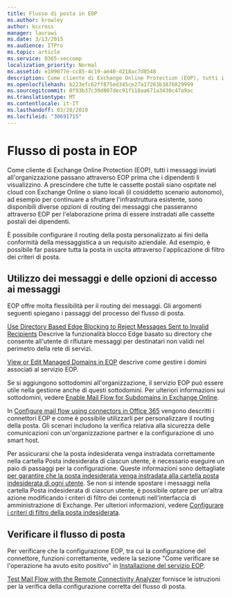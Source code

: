 ```yaml
---
title: Flusso di posta in EOP
ms.author: krowley
author: kccross
manager: laurawi
ms.date: 3/13/2015
ms.audience: ITPro
ms.topic: article
ms.service: O365-seccomp
localization_priority: Normal
ms.assetid: e109077e-cc85-4c19-ae40-d218ac7d0548
description: Come cliente di Exchange Online Protection (EOP), tutti i messaggi inviati all'organizzazione passano attraverso EOP prima che i dipendenti li visualizzino. A prescindere che tutte le cassette postali siano ospitate nel cloud con Exchange Online o siano locali (il cosiddetto scenario autonomo), ad esempio per continuare a sfruttare l'infrastruttura esistente, sono disponibili diverse opzioni di routing dei messaggi che passeranno attraverso EOP per l'elaborazione prima di essere instradati alle cassette postali dei dipendenti.
ms.openlocfilehash: b223efc62ff875ed345ce27a17263b3876829999
ms.sourcegitcommit: 0f93b37c39d807dec91f118aa671a3430c47a9ac
ms.translationtype: MT
ms.contentlocale: it-IT
ms.lasthandoff: 03/20/2019
ms.locfileid: "30691715"
---
```

# <a name="mail-flow-in-eop"></a>Flusso di posta in EOP

Come cliente di Exchange Online Protection (EOP), tutti i messaggi inviati all'organizzazione passano attraverso EOP prima che i dipendenti li visualizzino. A prescindere che tutte le cassette postali siano ospitate nel cloud con Exchange Online o siano locali (il cosiddetto scenario autonomo), ad esempio per continuare a sfruttare l'infrastruttura esistente, sono disponibili diverse opzioni di routing dei messaggi che passeranno attraverso EOP per l'elaborazione prima di essere instradati alle cassette postali dei dipendenti.
  
È possibile configurare il routing della posta personalizzato ai fini della conformità della messaggistica a un requisito aziendale. Ad esempio, è possibile far passare tutta la posta in uscita attraverso l'applicazione di filtro dei criteri di posta. 
  
## <a name="working-with-messages-and-message-access-options"></a>Utilizzo dei messaggi e delle opzioni di accesso ai messaggi

EOP offre molta flessibilità per il routing dei messaggi. Gli argomenti seguenti spiegano i passaggi del processo del flusso di posta.
  
[Use Directory Based Edge Blocking to Reject Messages Sent to Invalid Recipients](http://technet.microsoft.com/library/ca7b7416-92ed-40ad-abdb-695be46ea2e4.aspx) Descrive la funzionalità blocco Edge basato su directory che consente all'utente di rifiutare messaggi per destinatari non validi nel perimetro della rete di servizi. 
  
[View or Edit Managed Domains in EOP](https://docs.microsoft.com/exchange/mail-flow-best-practices/manage-accepted-domains/manage-accepted-domains) descrive come gestire i domini associati al servizio EOP. 
  
Se si aggiungono sottodomini all'organizzazione, il servizio EOP può essere utile nella gestione anche di questi sottodomini. Per ulteriori informazioni sui sottodomini, vedere [Enable Mail Flow for Subdomains in Exchange Online](http://technet.microsoft.com/library/4033a30a-f506-481c-8ef0-fd9a0508ae38.aspx).
  
In [Configure mail flow using connectors in Office 365](http://technet.microsoft.com/library/854b5a50-4462-4836-a092-37e208d29624.aspx) vengono descritti i connettori EOP e come è possibile utilizzarli per personalizzare il routing della posta. Gli scenari includono la verifica relativa alla sicurezza delle comunicazioni con un'organizzazione partner e la configurazione di uno smart host. 
  
Per assicurarsi che la posta indesiderata venga instradata correttamente nella cartella Posta indesiderata di ciascun utente, è necessario eseguire un paio di passaggi per la configurazione. Queste informazioni sono dettagliate [per garantire che la posta indesiderata venga instradata alla cartella posta indesiderata di ogni utente](../ensure-that-spam-is-routed-to-each-user-s-junk-email-folder.md). Se non si intende spostare i messaggi nella cartella Posta indesiderata di ciascun utente, è possibile optare per un'altra azione modificando i criteri di filtro dei contenuti nell'interfaccia di amministrazione di Exchange. Per ulteriori informazioni, vedere [Configurare i criteri di filtro della posta indesiderata](../configure-your-spam-filter-policies.md).
  
## <a name="verify-mail-flow"></a>Verificare il flusso di posta

Per verificare che la configurazione EOP, tra cui la configurazione del connettore, funzioni correttamente, vedere la sezione "Come verificare se l'operazione ha avuto esito positivo" in [Installazione del servizio EOP](set-up-your-eop-service.md). 
  
[Test Mail Flow with the Remote Connectivity Analyzer](http://technet.microsoft.com/library/6c8c2964-d553-4329-8166-6e508dd63fa0.aspx) fornisce le istruzioni per la verifica della configurazione corretta del flusso di posta. 
  

